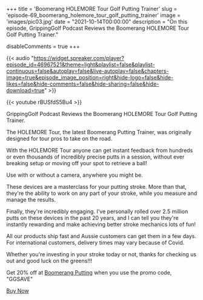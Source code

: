 +++
title = 'Boomerang HOLEMORE Tour Golf Putting Trainer'
slug = 'episode-69_boomerang_holemore_tour_golf_putting_trainer'
image = 'images/pic03.jpg'
date = "2021-10-14T00:00:00"
description = "On this episode, GrippingGolf Podcast Reviews the Boomerang HOLEMORE Tour Golf Putting Trainer."

disableComments = true
+++

{{< audio "https://widget.spreaker.com/player?episode_id=46967521&theme=light&playlist=false&playlist-continuous=false&autoplay=false&live-autoplay=false&chapters-image=true&episode_image_position=right&hide-logo=false&hide-likes=false&hide-comments=false&hide-sharing=false&hide-download=true" >}}


{{< youtube rBUSfdS5Bu4 >}}

GrippingGolf Podcast Reviews the Boomerang HOLEMORE Tour Golf Putting Trainer.

The HOLEMORE Tour, the latest Boomerang Putting Trainer, was originally designed for tour pros to take on the road.

With the HOLEMORE Tour anyone can get instant feedback from hundreds or even thousands of incredibly precise putts in a session, without ever breaking setup or moving off your spot to retrieve a ball!

Use with or without a camera, anywhere you might be.

These devices are a masterclass for your putting stroke. More than that, they're the ability to work on any part of your stroke, while you measure and manage the results.

Finally, they're incredibly engaging. I've personally rolled over 2.5 million putts on these devices in the past 20 years, and I can tell you they're instantly rewarding and make achieving better stroke mechanics lots of fun!
 

All our products ship fast and Aussie customers can get them in a few days. For international customers, delivery times may vary because of Covid.

Whether you're investing in your stroke today or not, thanks for checking us out and good luck on the greens!!!

Get 20% off at [Boomerang Putting](https://www.boomerangputting.com/) when you use the promo code, "GGSAVE" 

[Buy Now](https://www.boomerangputting.com/)

